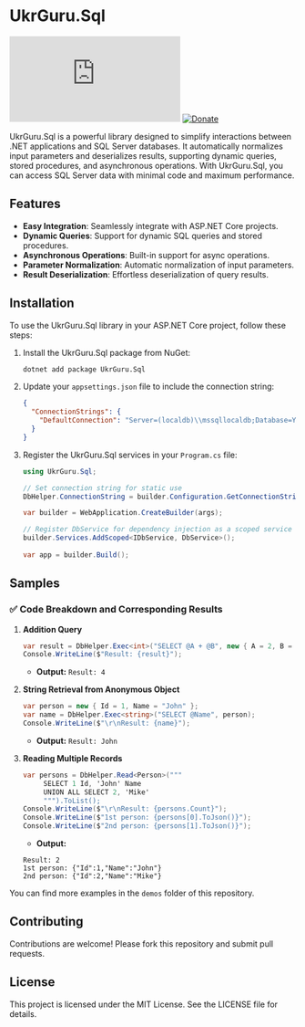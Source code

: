 ﻿# UkrGuru.Sql
[![Nuget](https://img.shields.io/nuget/v/UkrGuru.Sql)](https://www.nuget.org/packages/UkrGuru.Sql/)
[![Donate](https://img.shields.io/badge/Donate-PayPal-yellow.svg)](https://www.paypal.com/donate/?hosted_button_id=BPUF3H86X96YN)

UkrGuru.Sql is a powerful library designed to simplify interactions between .NET applications and SQL Server databases. It automatically normalizes input parameters and deserializes results, supporting dynamic queries, stored procedures, and asynchronous operations. With UkrGuru.Sql, you can access SQL Server data with minimal code and maximum performance.

## Features

- **Easy Integration**: Seamlessly integrate with ASP.NET Core projects.
- **Dynamic Queries**: Support for dynamic SQL queries and stored procedures.
- **Asynchronous Operations**: Built-in support for async operations.
- **Parameter Normalization**: Automatic normalization of input parameters.
- **Result Deserialization**: Effortless deserialization of query results.

## Installation

To use the UkrGuru.Sql library in your ASP.NET Core project, follow these steps:

1. Install the UkrGuru.Sql package from NuGet:
   ```sh
   dotnet add package UkrGuru.Sql
   ```

2. Update your `appsettings.json` file to include the connection string:
   ```json
   {
     "ConnectionStrings": {
       "DefaultConnection": "Server=(localdb)\\mssqllocaldb;Database=YourDbName;Trusted_Connection=True;"
     }
   }
   ```

3. Register the UkrGuru.Sql services in your `Program.cs` file:

   ```csharp
   using UkrGuru.Sql;
   
   // Set connection string for static use
   DbHelper.ConnectionString = builder.Configuration.GetConnectionString("DefaultConnection");

   var builder = WebApplication.CreateBuilder(args);

   // Register DbService for dependency injection as a scoped service
   builder.Services.AddScoped<IDbService, DbService>();
      
   var app = builder.Build();
   ```

## Samples

### ✅ **Code Breakdown and Corresponding Results**

1. **Addition Query**
   ```csharp
   var result = DbHelper.Exec<int>("SELECT @A + @B", new { A = 2, B = 2 });
   Console.WriteLine($"Result: {result}");
   ```
   - **Output:** `Result: 4`

2. **String Retrieval from Anonymous Object**
   ```csharp
   var person = new { Id = 1, Name = "John" };
   var name = DbHelper.Exec<string>("SELECT @Name", person);
   Console.WriteLine($"\r\nResult: {name}");
   ```
   - **Output:** `Result: John`

3. **Reading Multiple Records**
   ```csharp
   var persons = DbHelper.Read<Person>("""
        SELECT 1 Id, 'John' Name
        UNION ALL SELECT 2, 'Mike'
        """).ToList();
   Console.WriteLine($"\r\nResult: {persons.Count}");
   Console.WriteLine($"1st person: {persons[0].ToJson()}");
   Console.WriteLine($"2nd person: {persons[1].ToJson()}");
    ```
   - **Output:**
    ```
    Result: 2
    1st person: {"Id":1,"Name":"John"}
    2nd person: {"Id":2,"Name":"Mike"}
    ```

You can find more examples in the `demos` folder of this repository.

## Contributing

Contributions are welcome! Please fork this repository and submit pull requests.

## License

This project is licensed under the MIT License. See the LICENSE file for details.
